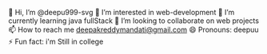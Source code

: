 👋 Hi, I’m @deepu999-svg
👀 I’m interested in web-development
🌱 I’m currently learning java fullStack
💞️ I’m looking to collaborate on web projects
📫 How to reach me deepakreddymandati@gmail.com
😄 Pronouns: deepuu
⚡ Fun fact: i'm Still in college
